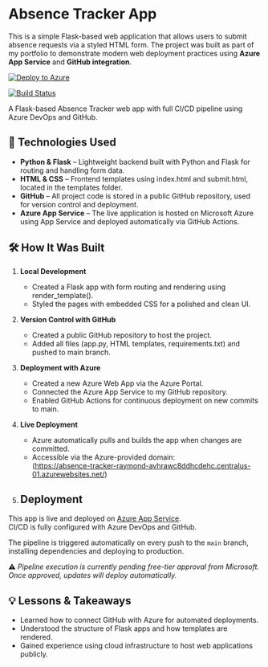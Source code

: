 # Absence Tracker App

This is a simple Flask-based web application that allows users to submit absence requests via a styled HTML form. The project was built as part of my portfolio to demonstrate modern web deployment practices using **Azure App Service** and **GitHub integration**.

[![Deploy to Azure](https://img.shields.io/badge/Deployed%20on-Azure-blue?logo=microsoftazure)](https://absence-tracker-raymond-avhrawc8ddhcdehc.centralus-01.azurewebsites.net/)

[![Build Status](https://dev.azure.com/rayjthomas2160/absence-tracker-pipeline/_apis/build/status%2FRaymond-Thomas.absence-tracker?branchName=main)](https://dev.azure.com/rayjthomas2160/absence-tracker-pipeline/_build/latest?definitionId=1&branchName=main)


A Flask-based Absence Tracker web app with full CI/CD pipeline using Azure DevOps and GitHub.


## 🚀 Technologies Used

- **Python & Flask** – Lightweight backend built with Python and Flask for routing and handling form data.
- **HTML & CSS** – Frontend templates using index.html and submit.html, located in the templates folder.
- **GitHub** – All project code is stored in a public GitHub repository, used for version control and deployment.
- **Azure App Service** – The live application is hosted on Microsoft Azure using App Service and deployed automatically via GitHub Actions.

## 🛠️ How It Was Built

1. **Local Development**
   - Created a Flask app with form routing and rendering using render_template().
   - Styled the pages with embedded CSS for a polished and clean UI.

2. **Version Control with GitHub**
   - Created a public GitHub repository to host the project.
   - Added all files (app.py, HTML templates, requirements.txt) and pushed to main branch.

3. **Deployment with Azure**
   - Created a new Azure Web App via the Azure Portal.
   - Connected the Azure App Service to my GitHub repository.
   - Enabled GitHub Actions for continuous deployment on new commits to main.

4. **Live Deployment**
   - Azure automatically pulls and builds the app when changes are committed.
   - Accessible via the Azure-provided domain:  
     (https://absence-tracker-raymond-avhrawc8ddhcdehc.centralus-01.azurewebsites.net/)
     
5. ## Deployment

This app is live and deployed on [Azure App Service](https://absence-tracker-raymond.azurewebsites.net).  
CI/CD is fully configured with Azure DevOps and GitHub.

The pipeline is triggered automatically on every push to the `main` branch, installing dependencies and deploying to production.

⚠️ *Pipeline execution is currently pending free-tier approval from Microsoft. Once approved, updates will deploy automatically.*



## 💡 Lessons & Takeaways

- Learned how to connect GitHub with Azure for automated deployments.
- Understood the structure of Flask apps and how templates are rendered.
- Gained experience using cloud infrastructure to host web applications publicly.

